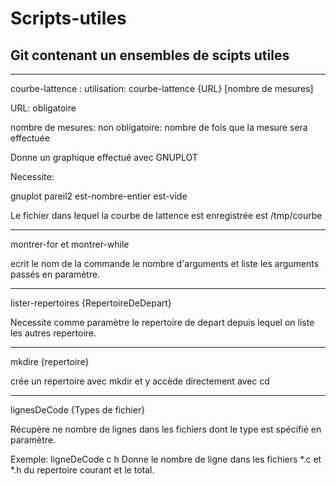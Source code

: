 # Scripts-utiles
## Git contenant un ensembles de scipts utiles

---
courbe-lattence  :
utilisation: courbe-lattence {URL} [nombre de mesures]

URL: obligatoire

nombre de mesures: non obligatoire: nombre de fois que la mesure sera effectuée

Donne un graphique effectué avec GNUPLOT

Necessite:

gnuplot
pareil2
est-nombre-entier
est-vide

Le fichier dans lequel la courbe de lattence est enregistrée est /tmp/courbe

----

montrer-for  et montrer-while

ecrit le nom de la commande
le nombre d'arguments
et liste les arguments passés en paramètre.
 
----

lister-repertoires {RepertoireDeDepart}

Necessite comme paramètre le repertoire de depart depuis lequel on liste les autres repertoire.

----

mkdire {repertoire}

crée un repertoire avec mkdir et y accède directement avec cd

----

lignesDeCode {Types de fichier}

Récupère ne nombre de lignes dans les fichiers dont le type est spécifié en paramètre.

Exemple: ligneDeCode c h
Donne le nombre de ligne dans les fichiers *.c et *.h du repertoire courant et le total.
